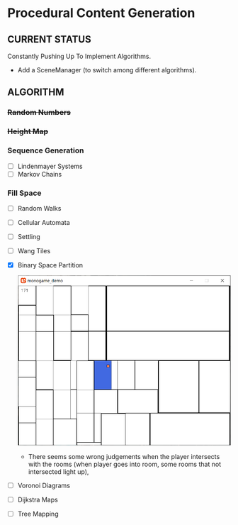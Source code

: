 # Procedural Content Generation

## CURRENT STATUS

Constantly Pushing Up To Implement Algorithms.

+ Add a SceneManager (to switch among different algorithms).

## ALGORITHM

### ~~Random Numbers~~

### ~~Height Map~~

### Sequence Generation

-   [ ] Lindenmayer Systems
-   [ ] Markov Chains

### Fill Space

-   [ ] Random Walks
-   [ ] Cellular Automata
-   [ ] Settling
-   [ ] Wang Tiles
-   [x] Binary Space Partition
    
    ![BSP](./images/monogame_demo_RJuErwfimF.png)
    -   There seems some wrong judgements when the player intersects with the rooms (when player goes into room, some rooms that not intersected light up),
-   [ ] Voronoi Diagrams
-   [ ] Dijkstra Maps
-   [ ] Tree Mapping
